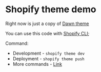 # Shopify theme demo

Right now is just a copy of [Dawn theme](https://github.com/Shopify/dawn/releases/tag/v15.2.0)

You can use this code with [Shopify CLI](https://shopify.dev/docs/api/shopify-cli);

Command:

- Development - `shopify theme dev`
- Deployment - `shopify theme push`
- More commands - [Link](https://shopify.dev/docs/api/shopify-cli/theme)